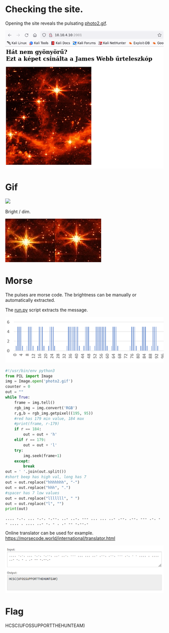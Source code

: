 # Checking the site.

Opening the site reveals the pulsating [photo2.gif](workdir/photo2.gif).

![](screenshots/1.png)

# Gif

![](workdir/photo2.gif)

Bright / dim.

![](screenshots/2.png)

# Morse

The pulses are morse code. The brightness can be manually or automatically extracted.

The [run.py](workdir/run.py) script extracts the message.

![](screenshots/3.png)

```python
#!/usr/bin/env python3
from PIL import Image
img = Image.open('photo2.gif')
counter = 0
out = ""
while True:
    frame = img.tell()
    rgb_img = img.convert('RGB')
    r,g,b = rgb_img.getpixel((195, 95))
    #red has 179 min value, 184 max
    #print(frame, r-179) 
    if r == 184:
        out = out + 'h'
    elif r == 179:
        out = out + 'l'
    try:
        img.seek(frame+1)
    except:
        break
out = ' '.join(out.split())
#short beep has high val, long has 7
out = out.replace("hhhhhhh", "-")
out = out.replace("hhh", ".")
#spacer has 7 low values
out = out.replace("lllllll", " ")
out = out.replace("l", "")
print(out)
```

```
.... -.-. ... -.-. -.--. ..- ..-. --- ... ... ..- .--. .--. --- .-. - - .... . .... ..- -. - . .- -- -.--.- 
```

Online translator can be used for example. <https://morsecode.world/international/translator.html>

![](screenshots/4.png)

# Flag
HCSC(UFOSSUPPORTTHEHUNTEAM)